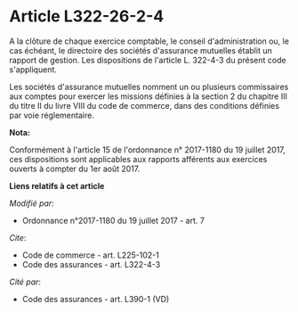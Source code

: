 # Article L322-26-2-4

A la clôture de chaque exercice comptable, le conseil d'administration ou, le cas échéant, le directoire des sociétés
d'assurance mutuelles établit un rapport de gestion. Les dispositions de l'article L. 322-4-3 du présent code s'appliquent.

Les sociétés d'assurance mutuelles nomment un ou plusieurs commissaires aux comptes pour exercer les missions définies à la
section 2 du chapitre III du titre II du livre VIII du code de commerce, dans des conditions définies par voie réglementaire.

**Nota:**

Conformément à l'article 15 de l'ordonnance n° 2017-1180 du 19 juillet 2017, ces dispositions sont applicables aux rapports
afférents aux exercices ouverts à compter du 1er août 2017.

**Liens relatifs à cet article**

_Modifié par_:

  - Ordonnance n°2017-1180 du 19 juillet 2017 - art. 7

_Cite_:

  - Code de commerce - art. L225-102-1
  - Code des assurances - art. L322-4-3

_Cité par_:

  - Code des assurances - art. L390-1 (VD)

